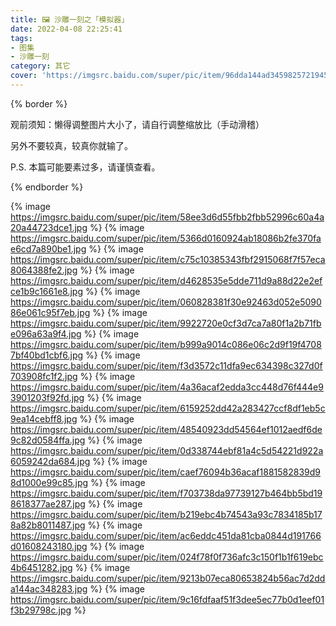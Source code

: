 ```yaml
---
title: 🖼️ 沙雕一刻之「模拟器」
date: 2022-04-08 22:25:41
tags: 
- 图集
- 沙雕一刻
category: 其它
cover: 'https://imgsrc.baidu.com/super/pic/item/96dda144ad3459825721945349f431adcaef844c.jpg'
---
```


{% border %}

观前须知：懒得调整图片大小了，请自行调整缩放比（手动滑稽）

另外不要较真，较真你就输了。

P.S. 本篇可能要素过多，请谨慎查看。

{% endborder %}

{% image https://imgsrc.baidu.com/super/pic/item/58ee3d6d55fbb2fbb52996c60a4a20a44723dce1.jpg %}
{% image https://imgsrc.baidu.com/super/pic/item/5366d0160924ab18086b2fe370fae6cd7a890be1.jpg %}
{% image https://imgsrc.baidu.com/super/pic/item/c75c10385343fbf2915068f7f57eca8064388fe2.jpg %}
{% image https://imgsrc.baidu.com/super/pic/item/d4628535e5dde711d9a88d22e2efce1b9c1661e8.jpg %}
{% image https://imgsrc.baidu.com/super/pic/item/060828381f30e92463d052e509086e061c95f7eb.jpg %}
{% image https://imgsrc.baidu.com/super/pic/item/9922720e0cf3d7ca7a80f1a2b71fbe096a63a9f4.jpg %}
{% image https://imgsrc.baidu.com/super/pic/item/b999a9014c086e06c2d9f19f47087bf40bd1cbf6.jpg %}
{% image https://imgsrc.baidu.com/super/pic/item/f3d3572c11dfa9ec634398c327d0f703908fc1f2.jpg %}
{% image https://imgsrc.baidu.com/super/pic/item/4a36acaf2edda3cc448d76f444e93901203f92fd.jpg %}
{% image https://imgsrc.baidu.com/super/pic/item/6159252dd42a283427ccf8df1eb5c9ea14cebff8.jpg %}
{% image https://imgsrc.baidu.com/super/pic/item/48540923dd54564ef1012aedf6de9c82d0584ffa.jpg %}
{% image https://imgsrc.baidu.com/super/pic/item/0d338744ebf81a4c5d54221d922a6059242da684.jpg %}
{% image https://imgsrc.baidu.com/super/pic/item/caef76094b36acaf1881582839d98d1000e99c85.jpg %}
{% image https://imgsrc.baidu.com/super/pic/item/f703738da97739127b464bb5bd198618377ae287.jpg %}
{% image https://imgsrc.baidu.com/super/pic/item/b219ebc4b74543a93c7834185b178a82b8011487.jpg %}
{% image https://imgsrc.baidu.com/super/pic/item/ac6eddc451da81cba0844d191766d01608243180.jpg %}
{% image https://imgsrc.baidu.com/super/pic/item/024f78f0f736afc3c150f1b1f619ebc4b6451282.jpg %}
{% image https://imgsrc.baidu.com/super/pic/item/9213b07eca80653824b56ac7d2dda144ac348283.jpg %}
{% image https://imgsrc.baidu.com/super/pic/item/9c16fdfaaf51f3dee5ec77b0d1eef01f3b29798c.jpg %}

